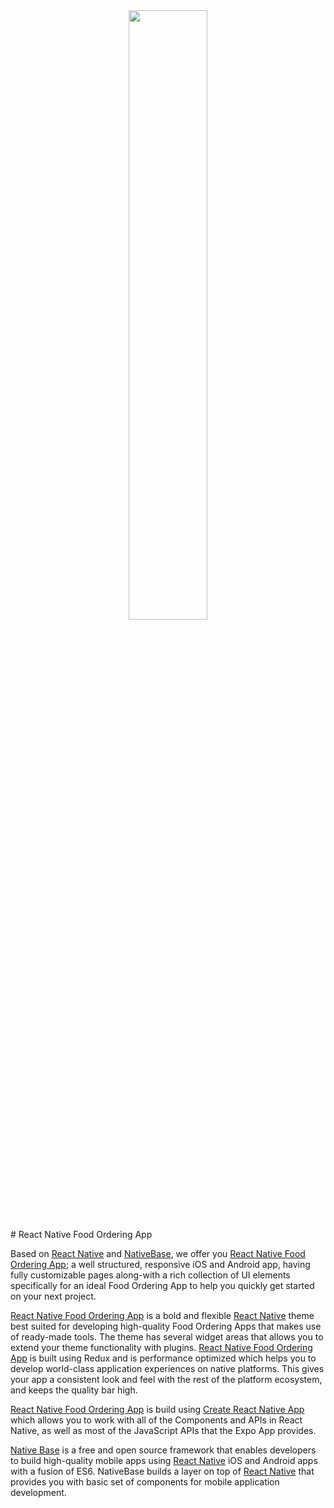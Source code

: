 <center> <img style="width: 50%; height: 50%" src ="./assets/app-icon-original.png"> </center>
# React Native Food Ordering App

Based on [React Native](https://github.com/facebook/react-native) and [NativeBase](http://nativebase.io/), we offer you [React Native Food Ordering App](http://market.nativebase.io/view/react-native-food-ordering-app); a well structured, responsive iOS and Android app, having fully customizable pages along-with a rich collection of UI elements specifically for an ideal Food Ordering App to help you quickly get started on your next project.

[React Native Food Ordering App](http://market.nativebase.io/view/react-native-food-ordering-app) is a bold and flexible [React Native](https://github.com/facebook/react-native) theme best suited for developing high-quality Food Ordering Apps that makes use of ready-made tools. The theme has several widget areas that allows you to extend your theme functionality with plugins. [React Native Food Ordering App](http://market.nativebase.io/view/react-native-food-ordering-app) is built using Redux and is performance optimized which helps you to develop world-class application experiences on native platforms. This gives your app a consistent look and feel with the rest of the platform ecosystem, and keeps the quality bar high.

[React Native Food Ordering App](http://market.nativebase.io/view/react-native-food-ordering-app) is build using [Create React Native App](https://github.com/react-community/create-react-native-app) which allows you to work with all of the Components and APIs in React Native, as well as most of the JavaScript APIs that the Expo App provides. 

[Native Base](http://nativebase.io/) is a free and open source framework that enables developers to build high-quality mobile apps using [React Native](https://github.com/facebook/react-native) iOS and Android apps with a fusion of ES6. NativeBase builds a layer on top of [React Native](https://github.com/facebook/react-native) that provides you with basic set of components for mobile application development.